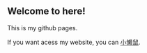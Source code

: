 ## Welcome to here!

This is my github pages. 

If you want acess my website, you can [小懒鼠](http://little-shu.com).

